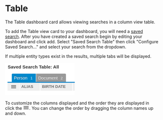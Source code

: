 # Table

The Table dashboard card allows viewing searches in a column view table.

To add the Table view card to your dashboard, you will need a [saved search](../search.md). After
you have created a saved search begin by editing your dashboard and click add. Select "Saved Search Table"
then click "Configure Saved Search..." and select your search from the dropdown.

If multiple entity types exist in the results, multiple tabs will be displayed.

![Multiple Types](table-concept-types.png)

To customize the columns displayed and the order they are displayed in click the
![Customize](table-customize.png). You can change the order by dragging the column names up and down.
